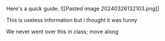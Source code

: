 Here's a quick guide:
![[Pasted image 20240326132103.png]]




This is useless information but i thought it was funny




We never went over this in class; move along